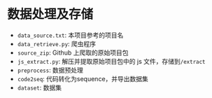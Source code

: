 # 数据处理及存储

* `data_source.txt`: 本项目参考的项目名
* `data_retrieve.py`: 爬虫程序
* `source_zip`: Github 上爬取的原始项目包
* `js_extract.py`: 解压并提取原始项目包中的 js 文件，存储到`/extract`
* `preprocess`: 数据预处理
* `code2seq`: 代码转化为sequence，并导出数据集
* `dataset`: 数据集
